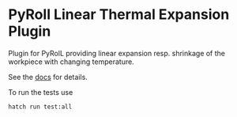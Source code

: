 # PyRoll Linear Thermal Expansion Plugin

Plugin for PyRolL providing linear expansion resp. shrinkage of the workpiece with changing temperature.

See the [docs](docs/docs.md) for details.

To run the tests use

    hatch run test:all
